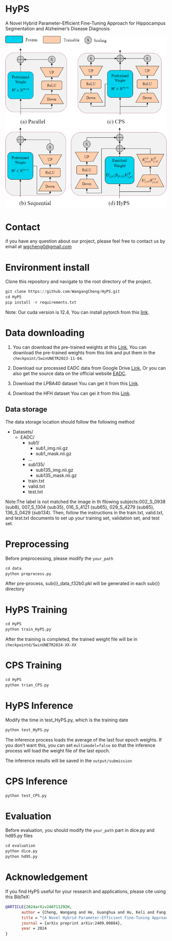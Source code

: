 # HyPS
A Novel Hybrid Parameter-Efficient Fine-Tuning Approach for Hippocampus Segmentation and Alzheimer’s Disease Diagnosis

![HyPS](images/HyPS.drawio.png)
# Contact
if you have any question about our project, please feel free to contact us by email at wgcheng0@gmail.com

# Environment install
Clone this repository and navigate to the root directory of the project.
```python
git clone https://github.com/WangangCheng/HyPS.git
cd HyPS
pip install -r requirements.txt
```
Note: Our cuda version is 12.4, You can install pytorch from this [link](https://pytorch.org/).

# Data downloading
1. You can download the pre-trained weights at this [Link](https://drive.google.com/file/d/11GtGNvK1DOK__-B_ab7VvDCQVGkp6ilO/view?usp=drive_link), You can download the pre-trained weights from this link and put them in the `checkpoint/SwinUNETR2023-11-04`.

2. Download our processed EADC data from Google Drive [Link](https://drive.google.com/file/d/1NY3ItOdsptI2lZ_iYvKR9PC6ApHSfdw7/view?usp=sharing), Or you can also get the source data on the official website [EADC](http://adni.loni.usc.edu/).

3. Download the LPBA40 dataset You can get it from this [Link](https://www.loni.usc.edu/research/atlas_downloads).

4. Download the HFH dataset You can gei it from this [Link](http://www.radiologyresearch.org/HippocampusSegmentationDatabase/).

## Data storage
The data storage location should follow the following method
- Datasets/
  - EADC/
    - sub1/
      - sub1_img.nii.gz
      - sub1_mask.nii.gz
    - ...
    - sub135/
        - sub135_img.nii.gz
        - sub135_mask.nii.gz 
    - train.txt
    - valid.txt
    - test.txt

Note:The label is not matched the image in th fllowing subjects:002_S_0938 (sub8), 007_S_1304 (sub35), 016_S_4121 (sub65), 029_S_4279 (sub85), 136_S_0429 (sub134). Then, follow the instructions in the train.txt, valid.txt, and test.txt documents to set up your training set, validation set, and test set.

# Preprocessing
Before preprocessing, please modify the `your_path`
```python
cd data
python preprocess.py
```
After pre-process, sub{i}_data_f32b0.pkl will be generated in each sub{i} directory

# HyPS Training
```python
cd HyPS
python train_HyPS.py
```
After the training is completed, the trained weight file will be in `checkpointd/SwinUNETR2024-XX-XX`

# CPS Training
```python
cd HyPS
python trian_CPS.py
```
# HyPS Inference
Modify the time in test_HyPS.py, which is the training date
```python
python test_HyPS.py
```
The inference process loads the average of the last four epoch weights. If you don’t want this, you can set `multimodel=false` so that the inference process will load the weight file of the last epoch.

The inference results will be saved in the `output/submission`
# CPS Inference
```python
python test_CPS.py
```
# Evaluation
Before evaluation, you should modify the `your_path` part in dice.py and hd95.py files
```python
cd evaluation
python dice.py
python hd95.py
```
# Acknowledgement
If you find HyPS useful for your research and applications, please cite using this BibTeX:
```bibtex
@ARTICLE{2024arXiv240711292H,
       author = {Cheng, Wangang and He, Guanghua and Hu, Keli and Fang, Mingyu and Dong, Liang and Li, Zhong and Zhu, Hancan},
       title = "{A Novel Hybrid Parameter-Efficient Fine-Tuning Approach for Hippocampus Segmentation and Alzheimer's Disease Diagnosis}",
       journal = {arXiv preprint arXiv:2409.00884},
       year = 2024
}
```
